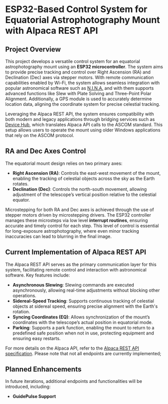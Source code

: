 # ESP32-Based Control System for Equatorial Astrophotography Mount with Alpaca REST API

## Project Overview

This project develops a versatile control system for an equatorial astrophotography mount using an **ESP32 microcontroller**.
The system aims to provide precise tracking and control over Right Ascension (RA) and Declination (Dec) axes via stepper motors.
With remote communication capabilities enabled by Wi-Fi, the system allows seamless integration with popular astronomical software such as [N.I.N.A.](https://nighttime-imaging.eu/) and with them supports advanced functions like Slew with Plate Solving and Three-Point Polar Alignment.
Additionally, a GPS module is used to accurately determine location data, aligning the coordinate system for precise celestial tracking.

Leveraging the Alpaca REST API, the system ensures compatibility with both modern and legacy applications through bridging services such as [Device Hub](https://ascom-standards.org/FAQs/DevHub.htm), which translates Alpaca API calls to the ASCOM standard.
This setup allows users to operate the mount using older Windows applications that rely on the ASCOM protocol.

## RA and Dec Axes Control

The equatorial mount design relies on two primary axes:

- **Right Ascension (RA)**: Controls the east-west movement of the mount, enabling the tracking of celestial objects across the sky as the Earth rotates.
- **Declination (Dec)**: Controls the north-south movement, allowing adjustment of the telescope’s vertical position relative to the celestial equator.

Microstepping for both RA and Dec axes is achieved through the use of stepper motors driven by microstepping drivers.
The ESP32 controller manages these microsteps via low level **interrupt routines**, ensuring accurate and timely control for each step.
This level of control is essential for long-exposure astrophotography, where even minor tracking inaccuracies can lead to blurring in the final image.

## Current Implementation of Alpaca REST API

The Alpaca REST API serves as the primary communication layer for this system, facilitating remote control and interaction with astronomical software. Key features include:

- **Asynchronous Slewing**: Slewing commands are executed asynchronously, allowing real-time adjustments without blocking other operations.
- **Sidereal-Speed Tracking**: Supports continuous tracking of celestial objects at sidereal speed, ensuring precise alignment with the Earth's rotation.
- **Syncing Coordinates (EQ)**: Allows synchronization of the mount’s coordinates with the telescope’s actual position in equatorial mode.
- **Parking**: Supports a park function, enabling the mount to return to a predefined safe position when not in use, protecting equipment and ensuring easy restarts.

For more details on the Alpaca API, refer to the [Alpaca REST API specification](https://ascom-standards.org/api/).
Please note that not all endpoints are currently implemented;

## Planned Enhancements

In future iterations, additional endpoints and functionalities will be introduced, including:

- **GuidePulse Support**
